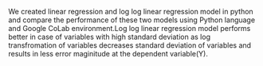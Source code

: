 We created linear regression and log log linear regression model in python and compare the performance of these two models using Python language and Google CoLab environment.Log log linear regression model performs better in case of variables with high standard deviation as log transfromation of variables decreases standard deviation of variables and results in less error maginitude at the dependent variable(Y). 
